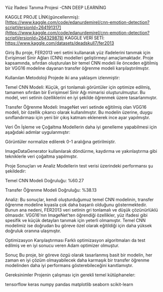 Yüz İfadesi Tanıma Projesi -CNN DEEP LEARNİNG

KAGGLE PROJE LİNK(güncellenmiş): [https://www.kaggle.com/code/edanurdemirel/cnn-emotion-detection?scriptVersionId=264191317](https://www.kaggle.com/code/edanurdemirel/cnn-emotion-detection?scriptVersionId=264329878)
KAGGLE VERİ SETİ: https://www.kaggle.com/datasets/deadskull7/fer2013

Giriş
Bu proje, FER2013 veri setini kullanarak yüz ifadelerini tanımak için Evrişimsel Sinir Ağları (CNN) modelleri geliştirmeyi amaçlamaktadır. Proje kapsamında, sıfırdan oluşturulan bir temel CNN modeli ile önceden eğitilmiş bir VGG16 modeline dayanan transfer öğrenme modeli karşılaştırılmıştır.

Kullanılan Metodoloji
Projede iki ana yaklaşım izlenmiştir:

Temel CNN Modeli: Küçük, gri tonlamalı görüntüler için optimize edilmiş, tamamen sıfırdan bir Evrişimsel Sinir Ağı mimarisi oluşturulmuştur. Bu model, veri setinin özelliklerini en iyi şekilde öğrenmek üzere tasarlanmıştır.

Transfer Öğrenme Modeli: ImageNet veri setinde eğitilmiş olan VGG16 modeli, bir özellik çıkarıcı olarak kullanılmıştır. Bu modelin üzerine, duygu sınıflandırması için yeni bir çıkış katmanı eklenerek ince ayar yapılmıştır.

Veri Ön İşleme ve Çoğaltma
Modellerin daha iyi genelleme yapabilmesi için aşağıdaki adımlar uygulanmıştır:

Görüntüler normalize edilerek 0-1 aralığına getirilmiştir.

ImageDataGenerator kullanılarak döndürme, kaydırma ve yakınlaştırma gibi tekniklerle veri çoğaltma yapılmıştır.

Proje Sonuçları ve Analiz
Modellerin test verisi üzerindeki performansı şu şekildedir:

Temel CNN Modeli Doğruluğu: %60.27

Transfer Öğrenme Modeli Doğruluğu: %38.13

Analiz: Bu sonuçlar, kendi oluşturduğumuz temel CNN modelinin, transfer öğrenme modeline kıyasla çok daha başarılı olduğunu göstermektedir. Bunun ana nedeni, FER2013 veri setinin gri tonlamalı ve düşük çözünürlüklü olmasıdır. VGG16'nın ImageNet'ten öğrendiği özellikler, yüz ifadesi gibi spesifik ve küçük detayları tanımak için yeterli olmamıştır. Temel CNN modelimiz ise doğrudan bu göreve özel olarak eğitildiği için daha yüksek doğruluk oranına ulaşmıştır.

Optimizasyon Karşılaştırması
Farklı optimizasyon algoritmaları da test edilmiş ve en iyi sonucu veren Adam optimizer olmuştur.

Sonuç
Bu proje, bir göreve özgü olarak tasarlanmış basit bir modelin, her zaman en iyi çözüm olmayabilecek daha karmaşık bir transfer öğrenme modelinden daha iyi performans gösterebileceğini kanıtlamıştır.

Gereksinimler
Projenin çalışması için gerekli temel kütüphaneler:

tensorflow
keras
numpy
pandas
matplotlib
seaborn
scikit-learn
